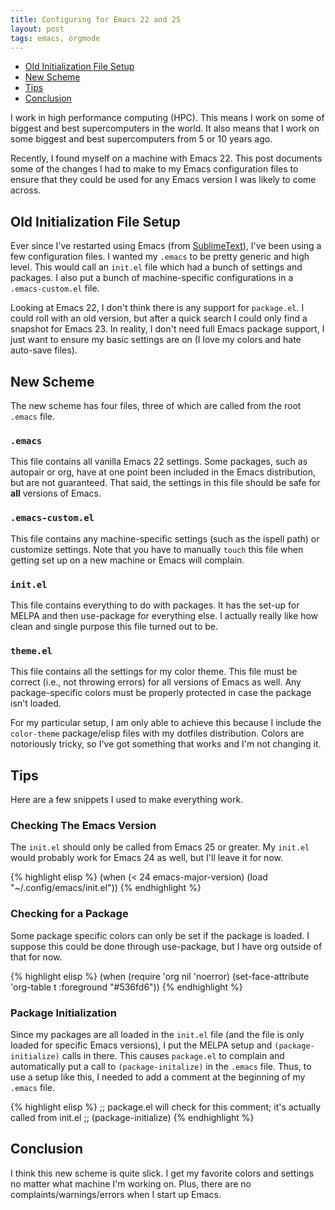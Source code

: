 ```yaml
---
title: Configuring for Emacs 22 and 25
layout: post
tags: emacs, orgmode
---
```


<div id="table-of-contents">
<ul>
<li><a href="#sec-1">Old Initialization File Setup</a></li>
<li><a href="#sec-2">New Scheme</a></li>
<li><a href="#sec-3">Tips</a></li>
<li><a href="#sec-4">Conclusion</a></li>
</ul>
</div>

I work in high performance computing (HPC).
This means I work on some of biggest and best supercomputers in the world.
It also means that I work on some biggest and best supercomputers from 5 or 10 years ago.

Recently, I found myself on a machine with Emacs 22.
This post documents some of the changes I had to make to my Emacs configuration files to ensure that they could be used for any Emacs version I was likely to come across.

## Old Initialization File Setup<a id="sec-1" name="sec-1"></a>

Ever since I've restarted using Emacs (from [SublimeText](http://gonsie.com/blorg/subl-to-emacs.html)), I've been using a few configuration files.
I wanted my `.emacs` to be pretty generic and high level.
This would call an `init.el` file which had a bunch of settings and packages.
I also put a bunch of machine-specific configurations in a `.emacs-custom.el` file.

Looking at Emacs 22, I don't think there is any support for `package.el`.
I could roll with an old version, but after a quick search I could only find a snapshot for Emacs 23.
In reality, I don't need full Emacs package support, I just want to ensure my basic settings are on (I love my colors and hate auto-save files).

## New Scheme<a id="sec-2" name="sec-2"></a>

The new scheme has four files, three of which are called from the root `.emacs` file.

### `.emacs`<a id="sec-2-1" name="sec-2-1"></a>

This file contains all vanilla Emacs 22 settings.
Some packages, such as autopair or org, have at one point been included in the Emacs distribution, but are not guaranteed.
That said, the settings in this file should be safe for **all** versions of Emacs.

### `.emacs-custom.el`<a id="sec-2-2" name="sec-2-2"></a>

This file contains any machine-specific settings (such as the ispell path) or customize settings.
Note that you have to manually `touch` this file when getting set up on a new machine or Emacs will complain.

### `init.el`<a id="sec-2-3" name="sec-2-3"></a>

This file contains everything to do with packages.
It has the set-up for MELPA and then use-package for everything else.
I actually really like how clean and single purpose this file turned out to be.

### `theme.el`<a id="sec-2-4" name="sec-2-4"></a>

This file contains all the settings for my color theme.
This file must be correct (i.e., not throwing errors) for all versions of Emacs as well.
Any package-specific colors must be properly protected in case the package isn't loaded.

For my particular setup, I am only able to achieve this because I include the `color-theme` package/elisp files with my dotfiles distribution.
Colors are notoriously tricky, so I've got something that works and I'm not changing it.

## Tips<a id="sec-3" name="sec-3"></a>

Here are a few snippets I used to make everything work.

### Checking The Emacs Version<a id="sec-3-1" name="sec-3-1"></a>

The `init.el` should only be called from Emacs 25 or greater.
My `init.el` would probably work for Emacs 24 as well, but I'll leave it for now.

{% highlight elisp %}
(when (< 24 emacs-major-version)
  (load "~/.config/emacs/init.el"))
{% endhighlight %}

### Checking for a Package<a id="sec-3-2" name="sec-3-2"></a>

Some package specific colors can only be set if the package is loaded.
I suppose this could be done through use-package, but I have org outside of that for now.

{% highlight elisp %}
(when (require 'org nil 'noerror)
  (set-face-attribute 'org-table t :foreground "#536fd6"))
{% endhighlight %}

### Package Initialization<a id="sec-3-3" name="sec-3-3"></a>

Since my packages are all loaded in the `init.el` file (and the file is only loaded for specific Emacs versions), I put the MELPA setup and `(package-initialize)` calls in there.
This causes `package.el` to complain and automatically put a call to `(package-initalize)` in the `.emacs` file.
Thus, to use a setup like this, I needed to add a comment at the beginning of my `.emacs` file.

{% highlight elisp %}
;; package.el will check for this comment; it's actually called from init.el
;; (package-initialize)
{% endhighlight %}

## Conclusion<a id="sec-4" name="sec-4"></a>

I think this new scheme is quite slick.
I get my favorite colors and settings no matter what machine I'm working on.
Plus, there are no complaints/warnings/errors when I start up Emacs.

